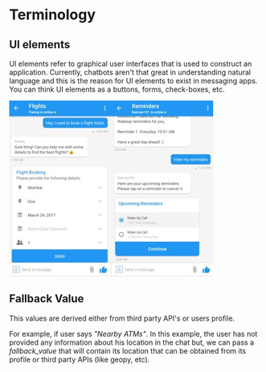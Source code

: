 # Terminology

## UI elements

UI elements refer to graphical user interfaces that is used to construct an application. Currently, chatbots aren't that great in understanding natural language and this is the reason for UI elements to exist in messaging apps. You can think UI elements as a buttons,  forms, check-boxes, etc.



![screenshot of form](images/screenshot_checkbox.form.jpg)

## Fallback Value

This values are derived either from third party API's or users profile.  

For example, if user says *"Nearby ATMs"*. In this example, the user has not provided any information about his location in the chat but, we can pass a *fallback_value* that will contain its location that can be obtained from its profile or third party APIs (like geopy, etc).

